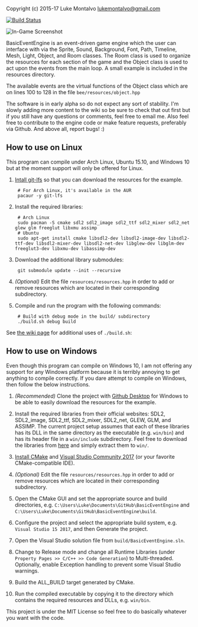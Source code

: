 Copyright (c) 2015-17 Luke Montalvo <lukemontalvo@gmail.com>

[![Build Status](https://travis-ci.org/piluke/BasicEventEngine.svg?branch=master)](https://travis-ci.org/piluke/BasicEventEngine)

![In-Game Screenshot](https://github.com/piluke/BasicEventEngine/raw/master/screenshot.png)

BasicEventEngine is an event-driven game engine which the user can interface
with via the Sprite, Sound, Background, Font, Path, Timeline, Mesh, Light,
Object, and Room classes. The Room class is used to organize the resources for
each section of the game and the Object class is used to act upon the events
from the main loop. A small example is included in the resources directory.

The available events are the virtual functions of the Object class which are on
lines 100 to 128 in the file ``bee/resources/object.hpp``

The software is in early alpha so do not expect any sort of stability. I'm
slowly adding more content to the wiki so be sure to check that out first but
if you still have any questions or comments, feel free to email me. Also feel
free to contribute to the engine code or make feature requests, preferably via
Github. And above all, report bugs! :)

## How to use on Linux

This program can compile under Arch Linux, Ubuntu 15.10, and Windows 10 but at
the moment support will only be offered for Linux.

1. [Intall git-lfs][1] so that you can download the resources for the example.

        # For Arch Linux, it's available in the AUR
        pacaur -y git-lfs

2. Install the required libraries:

        # Arch Linux
        sudo pacman -S cmake sdl2 sdl2_image sdl2_ttf sdl2_mixer sdl2_net glew glm freeglut libxmu assimp
        # Ubuntu
        sudo apt-get install cmake libsdl2-dev libsdl2-image-dev libsdl2-ttf-dev libsdl2-mixer-dev libsdl2-net-dev libglew-dev libglm-dev freeglut3-dev libxmu-dev libassimp-dev

3. Download the additional library submodules:

        git submodule update --init --recursive

4. *(Optional)* Edit the file ``resources/resources.hpp`` in order to add or remove resources which are located in their corresponding subdirectory.

5. Compile and run the program with the following commands:

        # Build with debug mode in the build/ subdirectory
        ./build.sh debug build

See [the wiki page][2] for additional uses of `./build.sh`:

## How to use on Windows

Even though this program can compile on Windows 10, I am not offering any
support for any Windows platform because it is terribly annoying to get
anything to compile correctly. If you dare attempt to compile on Windows, then
follow the below instructions.

1. *(Recommended)* Clone the project with [Github Desktop][3] for Windows to be able to easily download the resources for the example.

2. Install the required libraries from their official websites: SDL2, SDL2_image, SDL2_ttf, SDL2_mixer, SDL2_net, GLEW, GLM, and ASSIMP.
The current project setup assumes that each of these libraries has its DLL in the same directory as the executable (e.g. ``win/bin``) and has its header file in a ``win/include`` subdirectory.
Feel free to download the libraries from [here][4] and simply extract them to ``win/``.

3. [Install CMake][5] and [Visual Studio Community 2017][6] (or your favorite CMake-compatible IDE).

4. *(Optional)* Edit the file ``resources/resources.hpp`` in order to add or remove resources which are located in their corresponding subdirectory.

5. Open the CMake GUI and set the appropriate source and build directories, e.g. ``C:\Users\Luke\Documents\GitHub\BasicEventEngine`` and ``C:\Users\Luke\Documents\GitHub\BasicEventEngine\build``.

6. Configure the project and select the appropriate build system, e.g. ``Visual Studio 15 2017``, and then Generate the project.

7. Open the Visual Studio solution file from ``build/BasicEventEngine.sln``.

8. Change to Release mode and change all Runtime Libraries (under ``Property Pages >> C/C++ >> Code Generation``) to Multi-threaded.
Optionally, enable Exception handling to prevent some Visual Studio warnings.

9. Build the ALL_BUILD target generated by CMake.

10. Run the compiled executable by copying it to the directory which contains the required resources and DLLs, e.g. ``win/bin``.

This project is under the MIT License so feel free to do basically whatever you want with the code.

[1]: https://git-lfs.github.com/                               "Git LFS instructions"
[2]: https://github.com/piluke/BasicEventEngine/wiki/build.sh  "BEE Wiki for build.sh"
[3]: https://desktop.github.com/                               "Github Desktop for Windows"
[4]: https://lukemontalvo.us/BasicEventEngine/win.zip          "Windows Library Files"
[5]: https://cmake.org/download/                               "CMake"
[6]: https://www.visualstudio.com/                             "Visual Studio"

